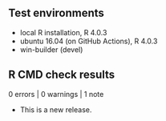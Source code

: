 ## Test environments

* local R installation, R 4.0.3
* ubuntu 16.04 (on GitHub Actions), R 4.0.3
* win-builder (devel)

## R CMD check results

0 errors | 0 warnings | 1 note

* This is a new release.
